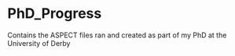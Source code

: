 # PhD_Progress
Contains the ASPECT files ran and created as part of my PhD at the University of Derby

